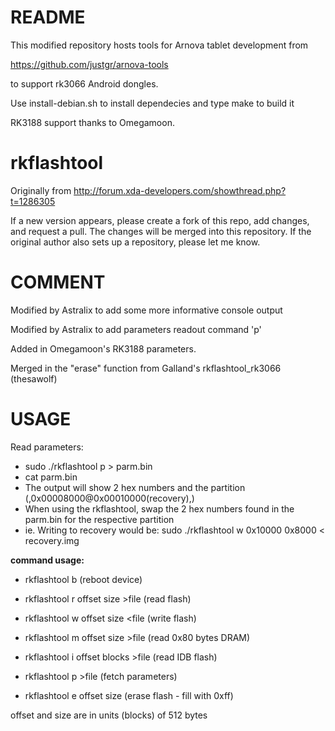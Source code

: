 README
======

This modified repository hosts tools for Arnova tablet development from

https://github.com/justgr/arnova-tools

to support rk3066 Android dongles.

Use install-debian.sh to install dependecies and type make to build it

RK3188 support thanks to Omegamoon.

rkflashtool
===========

Originally from http://forum.xda-developers.com/showthread.php?t=1286305

If a new version appears, please create a fork of this repo, add changes, 
and request a pull. The changes will be merged into this repository. If 
the original author also sets up a repository, please let me know.

COMMENT
=======

Modified by Astralix to add some more informative console output

Modified by Astralix to add parameters readout command 'p'

Added in Omegamoon's RK3188 parameters.

Merged in the "erase" function from Galland's rkflashtool_rk3066 (thesawolf)

USAGE
=====

Read parameters:
- sudo ./rkflashtool p > parm.bin
- cat parm.bin
- The output will show 2 hex numbers and the partition (,0x00008000@0x00010000(recovery),)
- When using the rkflashtool, swap the 2 hex numbers found in the parm.bin for the respective partition
- ie. Writing to recovery would be:
sudo ./rkflashtool w 0x10000 0x8000 < recovery.img

**command usage:**
- rkflashtool b				(reboot device)
- rkflashtool r offset size >file	(read flash)
- rkflashtool w offset size <file	(write flash)

- rkflashtool m offset size >file	(read 0x80 bytes DRAM)
- rkflashtool i offset blocks >file	(read IDB flash)
- rkflashtool p >file			(fetch parameters)

- rkflashtool e offset size		(erase flash - fill with 0xff)

offset and size are in units (blocks) of 512 bytes
